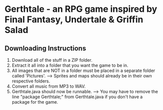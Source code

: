 # Gerthtale - an RPG game inspired by Final Fantasy, Undertale & Griffin Salad

Downloading Instructions
-------------
1. Download all of the stuff in a ZIP folder.
2. Extract it all into a folder that you want the game to be in.
3. All images that are NOT in a folder must be placed in a separate folder called 'Pictures'.
   --> Sprites and maps should already be in their own respective folders.
4. Convert all music from MP3 to WAV.
5. Gerthtale.java should now be runnable.
   --> You may have to remove the line "package Gerthtale;" from Gerthtale.java if you don't
       have a package for the game.
